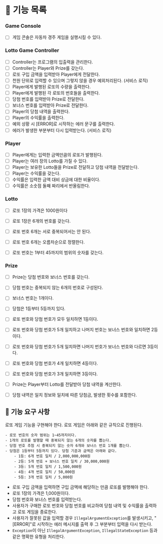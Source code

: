 # 📝 기능 목록

### Game Console
- [ ] 게임 콘솔은 자동차 경주 게임을 실행시킬 수 있다.

### Lotto Game Controller
- [ ] Controller는 프로그램의 입출력을 관리한다.
- [ ] Controller는 Player와 Prize를 갖는다.
- [ ] 로또 구입 금액을 입력받아 Player에게 전달한다.
- [ ] 천원 단위로 입력할 수 있으며 그렇지 않을 경우 예외처리된다. (서비스 로직)
- [ ] Player에게 발행된 로또의 수량을 출력한다.
- [ ] Player에게 발행된 각 로또의 번호들을 출력한다.
- [ ] 당첨 번호를 입력받아 Prize로 전달한다.
- [ ] 보너스 번호를 입력받아 Prize로 전달한다.
- [ ] Player의 당첨 내역을 출력한다.
- [ ] Player의 수익률을 출력한다.
- [ ] 예외 상황 시 [ERROR]로 시작하는 에러 문구를 출력한다.
- [ ] 에러가 발생한 부분부터 다시 입력받는다. (서비스 로직)

### Player
- [ ] Player에게는 입력한 금액만큼의 로또가 발행된다.
- [ ] Player는 여러 장의 Lotto를 가질 수 있다.
- [ ] Player는 보유한 Lotto들을 Prize로 전달하고 당첨 내역을 전달받는다.
- [ ] Player는 수익률을 갖는다.
- [ ] 수익률은 입력한 금액 대비 상금에 대한 비율이다.
- [ ] 수익률은 소숫점 둘째 짜리에서 반올림한다.

### Lotto
- [ ] 로또 1장의 가격은 1000원이다
- [ ] 로또 1장은 6개의 번호를 갖는다.
- [ ] 로또 번호 6개는 서로 중복되어서는 안 된다.
- [ ] 로또 번호 6개는 오름차순으로 정렬한다.

- [ ] 로또 번호는 1부터 45까지의 범위의 숫자를 갖는다.


### Prize
- [ ] Prize는 당첨 번호와 보너스 번호를 갖는다.
- [ ] 당첨 번호는 중복되지 않는 6개의 번호로 구성된다.
- [ ] 보너스 번호는 1개이다.

- [ ] 당첨은 1등부터 5등까지 있다.
- [ ] 로또 번호와 당첨 번호가 모두 일치하면 1등이다.
- [ ] 로또 번호와 당첨 번호가 5개 일치하고 나머지 번호는 보너스 번호와 일치하면 2등이다.
- [ ] 로또 번호와 당첨 번호가 5개 일치하면 나머지 번호가 보너스 번호와 다르면 3등이다.
- [ ] 로또 번호와 당첨 번호가 4개 일치하면 4등이다.
- [ ] 로또 번호와 당첨 번호가 3개 일치하면 3등이다.

- [ ] Prize는 Player부터 Lotto를 전달받아 당첨 내역을 계산한다.
- [ ] 당첨 내역은 일치 정보와 일치에 따른 당첨금, 발생한 횟수를 포함한다.


## 🚀 기능 요구 사항

로또 게임 기능을 구현해야 한다. 로또 게임은 아래와 같은 규칙으로 진행된다.

```
- 로또 번호의 숫자 범위는 1~45까지이다.
- 1개의 로또를 발행할 때 중복되지 않는 6개의 숫자를 뽑는다.
- 당첨 번호 추첨 시 중복되지 않는 숫자 6개와 보너스 번호 1개를 뽑는다.
- 당첨은 1등부터 5등까지 있다. 당첨 기준과 금액은 아래와 같다.
    - 1등: 6개 번호 일치 / 2,000,000,000원
    - 2등: 5개 번호 + 보너스 번호 일치 / 30,000,000원
    - 3등: 5개 번호 일치 / 1,500,000원
    - 4등: 4개 번호 일치 / 50,000원
    - 5등: 3개 번호 일치 / 5,000원
```

- 로또 구입 금액을 입력하면 구입 금액에 해당하는 만큼 로또를 발행해야 한다.
- 로또 1장의 가격은 1,000원이다.
- 당첨 번호와 보너스 번호를 입력받는다.
- 사용자가 구매한 로또 번호와 당첨 번호를 비교하여 당첨 내역 및 수익률을 출력하고 로또 게임을 종료한다.
- 사용자가 잘못된 값을 입력할 경우 `IllegalArgumentException`를 발생시키고, "[ERROR]"로 시작하는 에러 메시지를 출력 후 그 부분부터 입력을 다시 받는다.
- `Exception`이 아닌 `IllegalArgumentException`, `IllegalStateException` 등과 같은 명확한 유형을 처리한다.